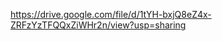 <a href="https://drive.google.com/file/d/1tYH-bxjQ8eZ4x-ZRFzYzTFQQxZiWHr2n/view?usp=sharing">https://drive.google.com/file/d/1tYH-bxjQ8eZ4x-ZRFzYzTFQQxZiWHr2n/view?usp=sharing</a>
